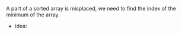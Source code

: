 A part of a sorted array is misplaced, we need to find the index of the minimum of the array.
* idea:

